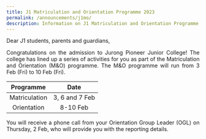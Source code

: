```yaml
---
title: J1 Matriculation and Orientation Programme 2023
permalink: /announcements/j1mo/
description: Information on J1 Matriculation and Orientation Programme 2023
---
```

<div align=justify>

<p>Dear J1 students, parents and guardians,<br>

Congratulations on the admission to Jurong Pioneer Junior College! The college has lined up a series of activities for you as part of the Matriculation and Orientation (M&O) programme. The M&O programme will run from 3 Feb (Fri) to 10 Feb (Fri).</p>

| <center>Programme</center> | <center>Date</center>|
| -------- | -------- |
| <center>Matriculation</center>     | <center>3, 6 and 7 Feb</center>|
| <center>Orientation</center> | <center>8-10 Feb</center> |
	
<p>You will receive a phone call from your Orientation Group Leader (OGL) on Thursday, 2 Feb, who will provide you with the reporting details. </p>




